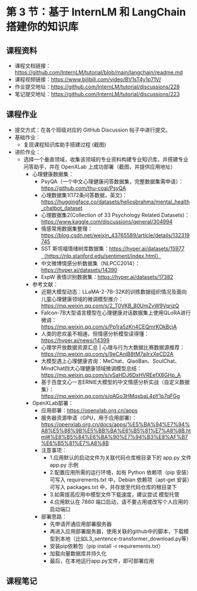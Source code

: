 # 第 3 节：基于 InternLM 和 LangChain 搭建你的知识库

## 课程资料
- 课程文档链接：https://github.com/InternLM/tutorial/blob/main/langchain/readme.md
- 课程视频链接：https://www.bilibili.com/video/BV1sT4y1p71V/
- 作业提交地址：https://github.com/InternLM/tutorial/discussions/228
- 笔记提交地址：https://github.com/InternLM/tutorial/discussions/223

## 课程作业
- 提交方式：在各个班级对应的 GitHub Discussion 帖子中进行提交。
- 基础作业：
  - 复现课程知识库助手搭建过程 (截图)
- 进阶作业：
  - 选择一个垂直领域，收集该领域的专业资料构建专业知识库，并搭建专业问答助手，并在 OpenXLab 上成功部署（截图，并提供应用地址）
    - 心理健康数据集：
      - PsyQA（一个中文心理健康问答数据集，完整数据集需申请）：https://github.com/thu-coai/PsyQA
      - 心理数据集1(172条问答数据，英文)：https://huggingface.co/datasets/heliosbrahma/mental_health_chatbot_dataset
      - 心理数据集2(Collection of 33 Psychology Related Datasets)：https://www.kaggle.com/discussions/general/304994
      - 情感常用数据集整理：https://blog.csdn.net/weixin_43765589/article/details/132319745
      - SST 斯坦福情绪树库数据集：https://hyper.ai/datasets/15977（https://nlp.stanford.edu/sentiment/index.html）
      - 中文微博情感分析数据集（NLPCC2014）：https://hyper.ai/datasets/14390
      - ExpW 表情识别数据集：https://hyper.ai/datasets/17382
    - 参考文献：
      - 近期大模型动态：LLaMA-2-7B-32K的训练数据组织情况及面向儿童心理健康领域的微调模型推介：https://mp.weixin.qq.com/s/2_T0VKB_80UmZvW9VqrizQ
      - Falcon-7B大型语言模型在心理健康对话数据集上使用QLoRA进行微调：https://mp.weixin.qq.com/s/Pp1ra5zKn4CEQmrKOkBcjA
      - 人类的悲欢虽不相通，但情感分析模型读得懂：https://hyper.ai/news/14399
      - 心理学开放数据资源汇总 | 心理与行为大数据比赛数据源推荐：https://mp.weixin.qq.com/s/9eCAnjB8tM7ailrxXeCD2A
      - 大模型遇上心理健康咨询：MeChat、QiaoBan、SoulChat、MindChat四大心理健康领域微调模型总结：https://mp.weixin.qq.com/s/vSaHDJ6DxHVREefX8GHp_A
      - 基于百度文心一言ERNIE大模型的中文情感分析实战（自定义数据集）：https://mp.weixin.qq.com/s/oAGo3HMqxbaL4pY1p7qFGg
    - OpenXLab部署：
      - 应用部署：https://openxlab.org.cn/apps
      - 服务器资源申请（GPU，用于应用部署）：https://openxlab.org.cn/docs/apps/%E5%BA%94%E7%94%A8%E5%88%9B%E5%BB%BA%E6%B5%81%E7%A8%8B.html#%E8%B5%84%E6%BA%90%E7%94%B3%E8%AF%B7%E6%B5%81%E7%A8%8B
      - 注意事项：
        - 1.应用默认的启动文件为关联代码仓库根目录下的 app.py 文件 app.py 示例
        - 2.配置应用所需的运行环境，如有 Python 依赖项（pip 安装）可写入 requirements.txt 中，Debian 依赖项（apt-get 安装）可写入 packages.txt 中，并存放至代码仓库的根目录下
        - 3.如需提高应用中模型文件下载速度，建议尝试 模型托管
        - 4.应用默认在 7860 端口启动，请不要占用或改写个人应用的启动端口
      - 部署思路：
        - 先申请开通应用部署服务器
        - 再进入应用部署服务器，使用关联的github中的脚本，下载模型到本地（比如L3_sentence-transformer_download.py等）
        - 安装pip依赖包（pip install -r requirements.txt）
        - 加载向量数据库并持久化
        - 最后，在本地运行app.py文件，即可部署应用

## 课程笔记
